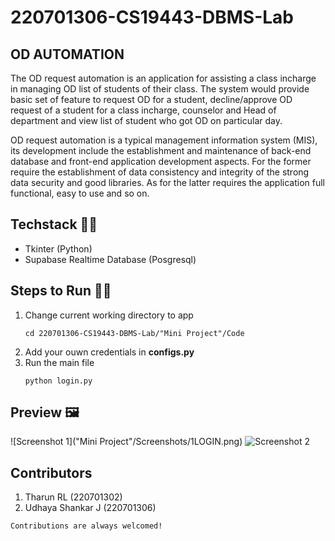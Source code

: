 ﻿# 220701306-CS19443-DBMS-Lab

## OD AUTOMATION
The OD request automation is an application for assisting a class incharge in managing OD list of students of their class. The system would provide basic set of feature to request OD for a student, decline/approve OD request of a student for a class incharge, counselor and Head of department and view list of student who got OD on particular day.

 OD request automation is a typical management information system (MIS), its development include the establishment and maintenance of back-end database and front-end application development aspects. For the former require the establishment of data consistency and integrity of the strong data security and good libraries. As for the latter requires the application full functional, easy to use and so on.

## Techstack 🧑‍💻
- Tkinter (Python)
- Supabase Realtime Database (Posgresql)

## Steps to Run 🏃‍♂️
1. Change current working directory to app
    ```
    cd 220701306-CS19443-DBMS-Lab/"Mini Project"/Code
    ```
2. Add your ouwn credentials in **configs.py**
3. Run the main file
    ```
    python login.py
    ```

## Preview 🖼️
![Screenshot 1]("Mini Project"/Screenshots/1LOGIN.png)
![Screenshot 2](screenshots/s2.png)

## Contributors
1. Tharun RL (220701302)
2. Udhaya Shankar J (220701306)

`Contributions are always welcomed!`

